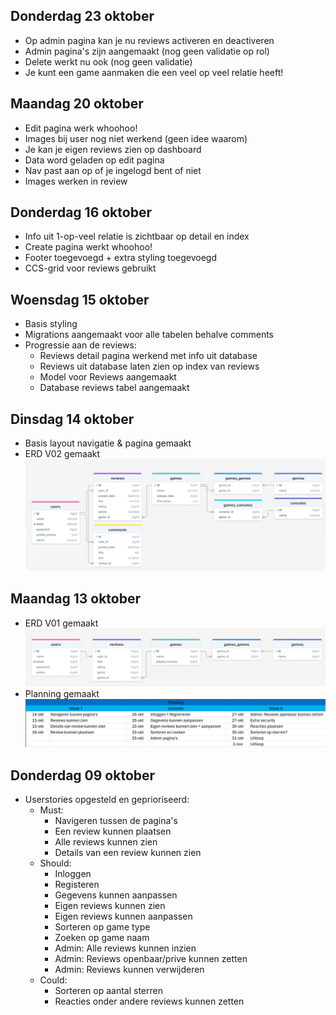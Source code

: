 ## Donderdag 23 oktober
- Op admin pagina kan je nu reviews activeren en deactiveren
- Admin pagina's zijn aangemaakt (nog geen validatie op rol)
- Delete werkt nu ook (nog geen validatie)
- Je kunt een game aanmaken die een veel op veel relatie heeft!

## Maandag 20 oktober
- Edit pagina werk whoohoo!
- Images bij user nog niet werkend (geen idee waarom)
- Je kan je eigen reviews zien op dashboard
- Data word geladen op edit pagina 
- Nav past aan op of je ingelogd bent of niet
- Images werken in review

## Donderdag 16 oktober
- Info uit 1-op-veel relatie is zichtbaar op detail en index
- Create pagina werkt whoohoo!
- Footer toegevoegd + extra styling toegevoegd 
- CCS-grid voor reviews gebruikt

## Woensdag 15 oktober
- Basis styling 
- Migrations aangemaakt voor alle tabelen behalve comments 
- Progressie aan de reviews:
  - Reviews detail pagina werkend met info uit database
  - Reviews uit database laten zien op index van reviews
  - Model voor Reviews aangemaakt
  - Database reviews tabel aangemaakt

## Dinsdag 14 oktober
- Basis layout navigatie & pagina gemaakt
- ERD V02 gemaakt ![ERD V02](images/Erd_v02.png)

## Maandag 13 oktober
- ERD V01 gemaakt ![ERD V01](images/Erd_v01.png)
- Planning gemaakt ![Planning V01](images/Planning_v01.png)

## Donderdag 09 oktober
- Userstories opgesteld en geprioriseerd:
  - Must:
      - Navigeren tussen de pagina's
      - Een review kunnen plaatsen
      - Alle reviews kunnen zien
      - Details van een review kunnen zien
  - Should:
      - Inloggen
      - Registeren
      - Gegevens kunnen aanpassen
      - Eigen reviews kunnen zien
      - Eigen reviews kunnen aanpassen
      - Sorteren op game type
      - Zoeken op game naam
      - Admin: Alle reviews kunnen inzien
      - Admin: Reviews openbaar/prive kunnen zetten
      - Admin: Reviews kunnen verwijderen
  - Could:
      - Sorteren op aantal sterren
      - Reacties onder andere reviews kunnen zetten

